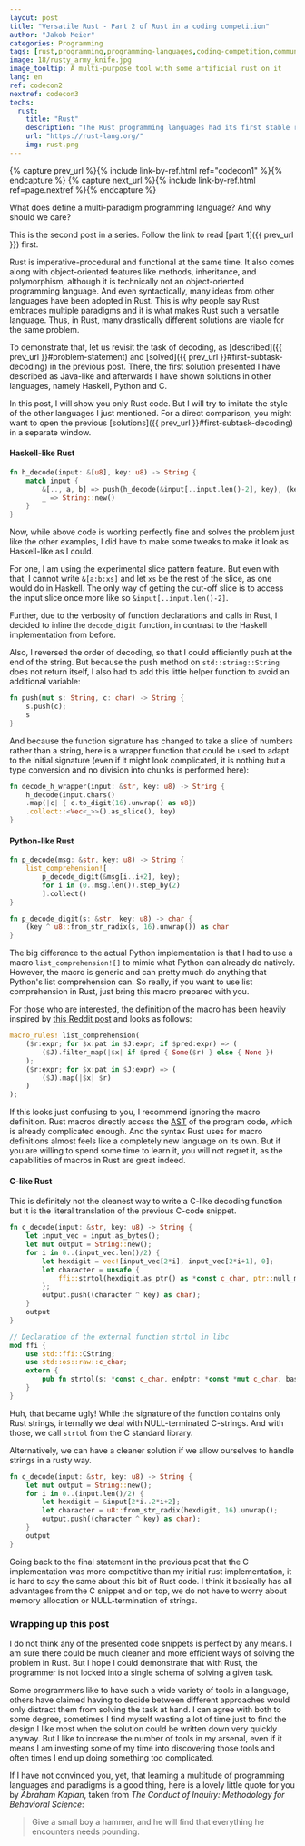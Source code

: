 ```yaml
---
layout: post
title: "Versatile Rust - Part 2 of Rust in a coding competition"
author: "Jakob Meier"
categories: Programming
tags: [rust,programming,programming-languages,coding-competition,community-events]
image: 18/rusty_army_knife.jpg
image_tooltip: A multi-purpose tool with some artificial rust on it
lang: en
ref: codecon2
nextref: codecon3
techs: 
  rust:
    title: "Rust"
    description: "The Rust programming languages had its first stable release in May 2015. It has been designed with performance and low-level programming as a high priority. Therefore, it is well suited for applications that would otherwise be done in C++. The huge improvements of Rust over C++ are its strong safety guarantees like data-race freedom and memory safety at compile time."
    url: "https://rust-lang.org/"
    img: rust.png
---
```

{% capture prev_url %}{% include link-by-ref.html ref="codecon1" %}{% endcapture %}
{% capture next_url %}{% include link-by-ref.html ref=page.nextref %}{% endcapture %}

<p class="intro">
  What does define a multi-paradigm programming language? And why should we care?
</p> 

This is the second post in a series. Follow the link to read [part 1]({{ prev_url }}) first. 

Rust is imperative-procedural and functional at the same time. It also comes along with object-oriented features like methods, inheritance, and polymorphism, although it is technically not an object-oriented programming language. And even syntactically, many ideas from other languages have been adopted in Rust. This is why people say Rust embraces multiple paradigms and it is what makes Rust such a versatile language. Thus, in Rust, many drastically different solutions are viable for the same problem.

To demonstrate that, let us revisit the task of decoding, as [described]({{ prev_url }}#problem-statement) and [solved]({{ prev_url }}#first-subtask-decoding) in the previous post. There, the first solution presented I have described as Java-like and afterwards I have shown solutions in other languages, namely Haskell, Python and C.

In this post, I will show you only Rust code. But I will try to imitate the style of the other languages I just mentioned. For a direct comparison, you might want to open the previous [solutions]({{ prev_url }}#first-subtask-decoding) in a separate window.
 
#### Haskell-like Rust

```rust
fn h_decode(input: &[u8], key: u8) -> String {
    match input {
        &[.., a, b] => push(h_decode(&input[..input.len()-2], key), (key ^ (16*a + b)) as char),
        _ => String::new()
    }
}
```

Now, while above code is working perfectly fine and solves the problem just like the other examples, I did have to make some tweaks to make it look as Haskell-like as I could.

For one, I am using the experimental slice pattern feature. But even with that, I cannot write `&[a:b:xs]` and let `xs` be the rest of the slice, as one would do in Haskell. The only way of getting the cut-off slice is to access the input slice once more like so `&input[..input.len()-2]`.

Further, due to the verbosity of function declarations and calls in Rust, I decided to inline the `decode_digit` function, in contrast to the Haskell implementation from before. 

Also, I reversed the order of decoding, so that I could efficiently push at the end of the string. But because the push method on `std::string::String` does not return itself, I also had to add this little helper function to avoid an additional variable:

```rust
fn push(mut s: String, c: char) -> String {
    s.push(c);
    s
}
```

And because the function signature has changed to take a slice of numbers rather than a string, here is a wrapper function that could be used to adapt to the initial signature (even if it might look complicated, it is nothing but a type conversion and no division into chunks is performed here):

```rust
fn decode_h_wrapper(input: &str, key: u8) -> String {
    h_decode(input.chars()
    .map(|c| { c.to_digit(16).unwrap() as u8})
    .collect::<Vec<_>>().as_slice(), key)
}
```

#### Python-like Rust
```rust
fn p_decode(msg: &str, key: u8) -> String {
    list_comprehension![
        p_decode_digit(&msg[i..i+2], key); 
        for i in (0..msg.len()).step_by(2)
        ].collect()
}

fn p_decode_digit(s: &str, key: u8) -> char {
    (key ^ u8::from_str_radix(s, 16).unwrap()) as char
}
```

The big difference to the actual Python implementation is that I had to use a macro `list_comprehension![]` to mimic what Python can already do natively. However, the macro is generic and can pretty much do anything that Python's list comprehension can. So really, if you want to use list comprehension in Rust, just bring this macro prepared with you. 

For those who are interested, the definition of the macro has been heavily inspired by [this Reddit post](https://www.reddit.com/r/rust/comments/1gag3t/list_comprehensions_in_rust_iterator/) and looks as follows:

```rust
macro_rules! list_comprehension(
    ($r:expr; for $x:pat in $J:expr; if $pred:expr) => (
        ($J).filter_map(|$x| if $pred { Some($r) } else { None })
    );
    ($r:expr; for $x:pat in $J:expr) => (
        ($J).map(|$x| $r)
    )
);
```

If this looks just confusing to you, I recommend ignoring the macro definition. Rust macros directly access the [AST](https://en.wikipedia.org/wiki/Abstract_syntax_tree) of the program code, which is already complicated enough. And the syntax Rust uses for macro definitions almost feels like a completely new language on its own. But if you are willing to spend some time to learn it, you will not regret it, as the capabilities of macros in Rust are great indeed.

#### C-like Rust

This is definitely not the cleanest way to write a C-like decoding function but it is the literal translation of the previous C-code snippet.

```rust
fn c_decode(input: &str, key: u8) -> String {
    let input_vec = input.as_bytes();
    let mut output = String::new();
    for i in 0..(input_vec.len()/2) {
        let hexdigit = vec![input_vec[2*i], input_vec[2*i+1], 0]; 
        let character = unsafe {
            ffi::strtol(hexdigit.as_ptr() as *const c_char, ptr::null_mut(), 16) as u8
        };
        output.push((character ^ key) as char);
    }
    output
}

// Declaration of the external function strtol in libc
mod ffi {
    use std::ffi::CString;
    use std::os::raw::c_char;
    extern {
        pub fn strtol(s: *const c_char, endptr: *const *mut c_char, base: u32 ) -> u64;
    }
}
```

Huh, that became ugly! While the signature of the function contains only Rust strings, internally we deal with NULL-terminated C-strings. And with those, we call `strtol` from the C standard library.

Alternatively, we can have a cleaner solution if we allow ourselves to handle strings in a rusty way.

```rust
fn c_decode(input: &str, key: u8) -> String {
    let mut output = String::new();
    for i in 0..(input.len()/2) {
        let hexdigit = &input[2*i..2*i+2]; 
        let character = u8::from_str_radix(hexdigit, 16).unwrap();
        output.push((character ^ key) as char);
    }
    output
}
```

Going back to the final statement in the previous post that the C implementation was more competitive than my initial rust implementation, it is hard to say the same about this bit of Rust code. I think it basically has all advantages from the C snippet and on top, we do not have to worry about memory allocation or NULL-termination of strings.

### Wrapping up this post

I do not think any of the presented code snippets is perfect by any means. I am sure there could be much cleaner and more efficient ways of solving the problem in Rust. But I hope I could demonstrate that with Rust, the programmer is not locked into a single schema of solving a given task.

Some programmers like to have such a wide variety of tools in a language, others have claimed having to decide between different approaches would only distract them from solving the task at hand. I can agree with both to some degree, sometimes I find myself wasting a lot of time just to find the design I like most when the solution could be written down very quickly anyway. But I like to increase the number of tools in my arsenal, even if it means I am investing some of my time into discovering those tools and often times I end up doing something too complicated.

If I have not convinced you, yet, that learning a multitude of programming languages and paradigms is a good thing, here is a lovely little quote for you by *Abraham Kaplan*, taken from *The Conduct of Inquiry: Methodology for Behavioral Science*:

> Give a small boy a hammer, and he will find that everything he encounters needs pounding.


